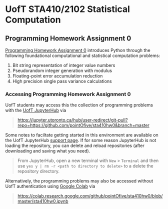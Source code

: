 # UofT STA410/2102 Statistical Computation
## Programming Homework Assignment 0

[Programming Homework Assignment 0](sta410hw0.ipynb)  introduces Python through the following foundational computational and statistical computation problems:

1. Bit string representation of integer value numbers
2. Pseudorandom integer generation with modulus
3. Floating-point error accumulation reduction
4. High precision single pass variance calculations

### Accessing Programming Homework Assignment 0
UofT students may access this the collection of programming problems with the [UofT JupyterHub](https://jupyter.utoronto.ca) via

> https://jupyter.utoronto.ca/hub/user-redirect/git-pull?repo=https://github.com/pointOfive/sta410hw0&branch=master

Some notes to faciltate getting started in this environment are available on the UofT JupyterHub [support page](https://act.utoronto.ca/jupyterhub-support/).
If for some reason JupyterHub is not loading the repository, you can delete and reload repositories (after downloading and saving what you need).  

> From JupyterHub, open a new terminal with `New` > `Terminal` and then use `yes y | rm -r <path to directory to delete>` to a delete the repository directory.

Alternatively, the programming problems may also be accessed without UofT authentication using [Google Colab](https://colab.research.google.com) via

> https://colab.research.google.com/github/pointOfive/sta410hw0/blob/master/sta410hw0.ipynb

